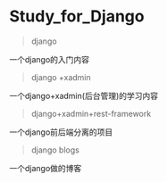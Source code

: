 # Study_for_Django

> django

一个django的入门内容

> django +xadmin

一个django+xadmin(后台管理)的学习内容

> django+xadmin+rest-framework

一个django前后端分离的项目

> django blogs

一个django做的博客
